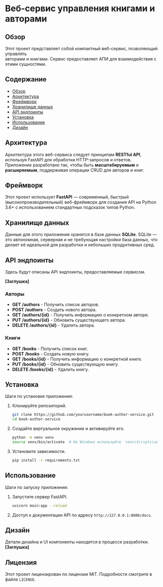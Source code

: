 # Веб-сервис управления книгами и авторами

## Обзор
Этот проект представляет собой компактный веб-сервис, позволяющий управлять </b>  
авторами и книгами.</b> 
Сервис предоставляет АПИ для взаимодействия с этими сущностями.

## Содержание
- [Обзор](#обзор)
- [Архитектура](#архитектура)
- [Фреймворк](#фреймворк)
- [Хранилище данных](#хранилище-данных)
- [API эндпоинты](#api-эндпоинты)
- [Установка](#установка)
- [Использование](#использование)
- [Дизайн](#дизайн)

## Архитектура
Архитектура этого веб-сервиса следует принципам **RESTful API**, используя FastAPI для обработки HTTP-запросов и ответов.</b> 
Приложение разработано так, чтобы быть **масштабируемым** и **расширяемым**, поддерживая операции CRUD для авторов и книг.

## Фреймворк
Этот проект использует **FastAPI** — современный, быстрый (высокопроизводительный) веб-фреймворк</b> 
для создания API на Python 3.6+ с использованием стандартных подсказок типов Python.

## Хранилище данных
Данные для этого приложения хранятся в базе данных **SQLite**. SQLite — это автономная,</b> 
серверная и не требующая настройки база данных, что делает её идеальной для разработки и небольших продуктивных сред.

## API эндпоинты
Здесь будут описаны API эндпоинты, предоставляемые сервисом.</b> 

**[Заглушка]**
### Авторы
- **GET /authors** - Получить список авторов.
- **POST /authors** - Создать нового автора.
- **GET /authors/{id}** - Получить информацию о конкретном авторе.
- **PUT /authors/{id}** - Обновить существующего автора.
- **DELETE /authors/{id}** - Удалить автора.

### Книги
- **GET /books** - Получить список книг.
- **POST /books** - Создать новую книгу.
- **GET /books/{id}** - Получить информацию о конкретной книге.
- **PUT /books/{id}** - Обновить существующую книгу.
- **DELETE /books/{id}** - Удалить книгу.

## Установка
Шаги по установке приложения:
1. Клонируйте репозиторий.
    ```sh
    git clone https://github.com/yourusername/book-author-service.git
    cd book-author-service
    ```
2. Создайте виртуальное окружение и активируйте его.
    ```sh
    python -m venv venv
    source venv/bin/activate  # На Windows используйте `venv\Scripts\activate`
    ```
3. Установите зависимости.
    ```sh
    pip install -r requirements.txt
    ```

## Использование
Шаги по запуску приложения:
1. Запустите сервер FastAPI.
    ```sh
    uvicorn main:app --reload
    ```
2. Доступ к документации API по адресу `http://127.0.0.1:8000/docs`.

## Дизайн
Детали дизайна и UI компоненты находятся в процессе разработки. **[Заглушка]**

## Лицензия
Этот проект лицензирован по лицензии MIT. Подробности смотрите в файле `LICENSE`.

